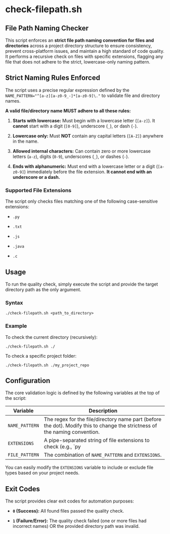 # check-filepath.sh

## File Path Naming Checker

This script enforces an **strict file path naming convention for files and directories** across a project directory structure to ensure consistency, prevent cross-platform issues, and maintain a high standard of code quality. It performs a recursive check on files with specific extensions, flagging any file that does not adhere to the strict, lowercase-only naming pattern.

## Strict Naming Rules Enforced

The script uses a precise regular expression defined by the `NAME_PATTERN="^[a-z][a-z0-9_-]*[a-z0-9]\."` to validate file and directory names.

**A valid file/directory name MUST adhere to all these rules:**

1. **Starts with lowercase:** Must begin with a lowercase letter (`[a-z]`). It **cannot** start with a digit (`[0-9]`), underscore (`_`), or dash (`-`).

2. **Lowercase only:** Must **NOT** contain any capital letters (`[A-Z]`) anywhere in the name.

3. **Allowed internal characters:** Can contain zero or more lowercase letters (`a-z`), digits (`0-9`), underscores (`_`), or dashes (`-`).

4. **Ends with alphanumeric:** Must end with a lowercase letter or a digit (`[a-z0-9]`) immediately before the file extension. **It cannot end with an underscore or a dash.**

### Supported File Extensions

The script only checks files matching one of the following case-sensitive extensions:

* `.py`

* `.txt`

* `.js`

* `.java`

* `.c`

## Usage

To run the quality check, simply execute the script and provide the target directory path as the only argument.

### Syntax

`./check-filepath.sh <path_to_directory>`

### Example

To check the current directory (recursively):

`./check-filepath.sh ./`

To check a specific project folder:

`./check-filepath.sh ./my_project_repo`

## Configuration

The core validation logic is defined by the following variables at the top of the script:

| Variable | Description |
| ----- | ----- |
| `NAME_PATTERN` | The regex for the file/directory name part (before the dot). Modify this to change the strictness of the naming convention. |
| `EXTENSIONS` | A pipe-separated string of file extensions to check (e.g., \`py |
| `FILE_PATTERN` | The combination of `NAME_PATTERN` and `EXTENSIONS`. |

You can easily modify the `EXTENSIONS` variable to include or exclude file types based on your project needs.

## Exit Codes

The script provides clear exit codes for automation purposes:

* **`0` (Success):** All found files passed the quality check.

* **`1` (Failure/Error):** The quality check failed (one or more files had incorrect names) OR the provided directory path was invalid.
